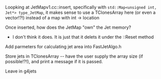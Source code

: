 Loopking at JetMapv1.cc::insert,
         specifically with `std::Map<unsigned int, Jet*> type_JetMap`, it makes sense
         to use a TClonesArray here (or even a vector!?!) instead of a map with int -> location

Once inserted, how does the JetMap "own" the Jet memory?
 - I don't think it does. It is just that it delets it under the ::Reset method

 Add parmeters for calculating jet area into FastJetAlgo.h

Store jets in TClonesArray -- have the user supply the array size (if possible!?!), and print a message if it is passed.


Leave in g4jets
